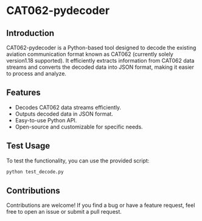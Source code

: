 # CAT062-pydecoder

## Introduction
CAT062-pydecoder is a Python-based tool designed to decode the existing aviation communication format known as CAT062 (currently solely version1.18 supported). It efficiently extracts information from CAT062 data streams and converts the decoded data into JSON format, making it easier to process and analyze.

## Features
- Decodes CAT062 data streams efficiently.
- Outputs decoded data in JSON format.
- Easy-to-use Python API.
- Open-source and customizable for specific needs.

## Test Usage
To test the functionality, you can use the provided script:
```bash
python test_decode.py
```

## Contributions
Contributions are welcome! If you find a bug or have a feature request, feel free to open an issue or submit a pull request.

